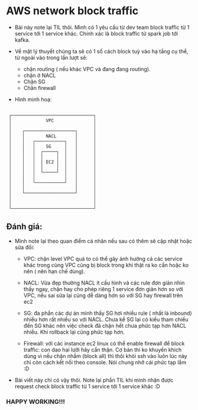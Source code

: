 # AWS network block traffic

- Bài này note lại TIL thôi. Mình có 1 yêu cầu từ dev team block traffic từ 1 service tới 1 service khác. Chính xác là block traffic từ spark job tới kafka.

- Về mặt lý thuyết chúng ta sẽ có 1 số cách block tuỳ vào hạ tầng cụ thể, từ ngoài vào trong lần lượt sẽ:

  - chặn routing ( nếu khác VPC và đang đang routing).
  - chặn ở NACL
  - Chặn SG
  - Chăn firewall

- Hình minh hoạ:

```

 ┌───────────────────────────────┐
 │             VPC               │
 │                               │
 │    ┌───────────────────┐      │
 │    │        NACL       │      │
 │    │   ┌───────────┐   │      │
 │    │   │    SG     │   │      │
 │    │   │  ┌─────┐  │   │      │
 │    │   │  │     │  │   │      │
 │    │   │  │ EC2 │  │   │      │
 │    │   │  │     │  │   │      │
 │    │   │  └─────┘  │   │      │
 │    │   │           │   │      │
 │    │   └───────────┘   │      │
 │    │                   │      │
 │    └───────────────────┘      │
 │                               │
 │                               │
 └───────────────────────────────┘

```

## Đánh giá:

- Mình note lại theo quan điểm cá nhân nếu sau có thêm sẽ cập nhật hoặc sửa đổi:

  - VPC: chặn level VPC quá to có thể gây ảnh hưởng cả các service khác trong cùng VPC cũng bị block trong khi thật ra ko cần hoặc ko nên ( nên hạn chế dùng).

  - NACL: Vừa đẹp thường NACL ít cấu hình và các rule đơn giản nhìn thấy ngay, chặn hay cho phép riêng 1 service đơn giản hơn so với VPC, nếu sai sửa lại cũng dễ dàng hơn so với SG hay firewall trên ec2

  - SG: đa phần các dự án mình thấy SG hơi nhiều rule ( nhất là inbound) nhiều hơn rất nhiều so với NACL. Chưa kể SG lại có kiểu tham chiếu đến SG khác nên việc check đã chặn hết chưa phức tạp hơn NACL nhiều. Khi rollback lại cũng phức tạp hơn.

  - Firewall: với các instance ec2 linux có thể enable firewall để block traffic: con dao hai lưỡi hãy cẩn thận. Cơ bản thì ko khuyến khích dùng vì nếu chặn nhầm (block all) thì thôi khỏi ssh vào luôn lúc này chỉ còn cách kết nối theo console. Nói chung nhỡ cái phức tạp lắm :D

- Bài viết này chỉ có vậy thôi. Note lại phần TIL khi mình nhận được request check block traffic từ 1 service tới 1 service khác :D

### HAPPY WORKING!!!
